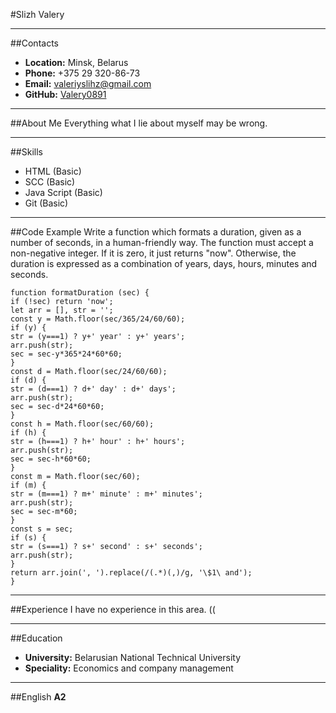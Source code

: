 #Slizh Valery
***
##Contacts
* **Location:** Minsk, Belarus
* **Phone:** +375 29 320-86-73
* **Email:** valeriyslihz@gmail.com
* **GitHub:** [Valery0891](https://github.com/Valery0891)
***
##About Me
Everything what I lie about myself may be wrong.
***
##Skills
* HTML (Basic)
* SCC (Basic)
* Java Script (Basic)
* Git (Basic)
***
##Code Example
Write a function which formats a duration, given as a number of
seconds, in a human-friendly way. The function must accept a
non-negative integer. If it is zero, it just returns "now".
Otherwise, the duration is expressed as a combination of
years, days, hours, minutes and seconds.
```
function formatDuration (sec) {
if (!sec) return 'now';
let arr = [], str = '';
const y = Math.floor(sec/365/24/60/60);
if (y) {
str = (y===1) ? y+' year' : y+' years';
arr.push(str);
sec = sec-y*365*24*60*60;
}
const d = Math.floor(sec/24/60/60);
if (d) {
str = (d===1) ? d+' day' : d+' days';
arr.push(str);
sec = sec-d*24*60*60;
}
const h = Math.floor(sec/60/60);
if (h) {
str = (h===1) ? h+' hour' : h+' hours';
arr.push(str);
sec = sec-h*60*60;
}
const m = Math.floor(sec/60);
if (m) {
str = (m===1) ? m+' minute' : m+' minutes';
arr.push(str);
sec = sec-m*60;
}
const s = sec;
if (s) {
str = (s===1) ? s+' second' : s+' seconds';
arr.push(str);
}
return arr.join(', ').replace(/(.*)(,)/g, '\$1\ and');
}
```
***
##Experience
I have no experience in this area. ((
***
##Education
* **University:** Belarusian National Technical University
* **Speciality:** Economics and company management
***
##English
**A2**